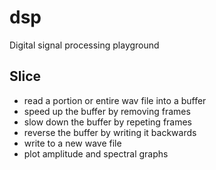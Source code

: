 # dsp
Digital signal processing playground

## Slice
- read a portion or entire wav file into a buffer
- speed up the buffer by removing frames
- slow down the buffer by repeting frames
- reverse the buffer by writing it backwards
- write to a new wave file
- plot amplitude and spectral graphs